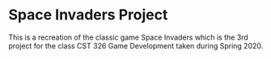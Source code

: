 # Space Invaders Project

This is a recreation of the classic game Space Invaders which is the 3rd project for the class CST 326 Game Development taken during Spring 2020.
